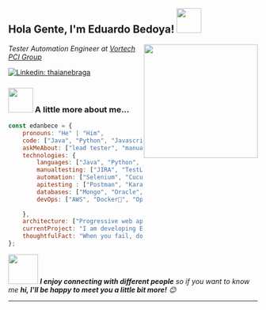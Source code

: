 <h2> Hola Gente, I'm Eduardo Bedoya! <img src="https://media0.giphy.com/media/1gbQIL4a58K10zDUqs/giphy.gif?cid=ecf05e47ylee60sih778yu9djzm1bl0cbfwipyd1u3lkr9ty&ep=v1_stickers_search&rid=giphy.gif&ct=s" width="50"></h2>
<img align='right' src="https://media.giphy.com/media/M9gbBd9nbDrOTu1Mqx/giphy.gif" width="230">
<p><em>Tester Automation Engineer at <a href="https://www.vortech.es/en/">Vortech PCI Group</a>
</em></p>

[![Linkedin: thaianebraga](https://img.shields.io/badge/-edanbece-blue?style=flat-square&logo=Linkedin&logoColor=white&link=https://www.linkedin.com/in/anmol-p-singh/)](https://www.linkedin.com/in/eduardo-andres-bedoya-ceballos/)

### <img src="https://media0.giphy.com/media/D4wj7Ffx9fsEAy7B0h/giphy.gif" width="50"> A little more about me...  

```javascript
const edanbece = {
    pronouns: "He" | "Him",
    code: ["Java", "Python", "Javascript", "php"],
    askMeAbout: ["lead tester", "manual tester", "automation tester", "performance tester","reader", "basketball player"],
    technologies: {
        languages: ["Java", "Python", "JavaScript"],
        manualtesting: ["JIRA", "TestLink"],
        automation: ["Selenium", "Cucumber", "Playwright", "Cypress"],
        apitesting : ["Postman", "KarateDSL"],    
        databases: ["Mongo", "Oracle", "SQLServer", "MySql"],
        devOps: ["AWS", "Docker🐳", "OpenLens", "Jenkins", "SonarQube"]
        
    },
    architecture: ["Progressive web applications", "Single page applications"],
    currentProject: "I am developing Extension for NetSuite using SuiteScript2.0",
    thoughtfulFact: "When you fail, don't be anoying, be smart you got the main problem in your hands"
};
```

<img src="https://media.giphy.com/media/LnQjpWaON8nhr21vNW/giphy.gif" width="60"> <em><b>I enjoy connecting with different people</b> so if you want to know me <b>hi, I'll be happy to meet you a little bit more!</b> 😊</em>

---
